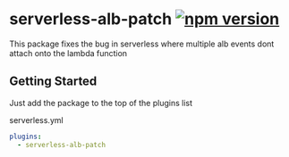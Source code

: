 # serverless-alb-patch [![npm version](https://img.shields.io/npm/v/serverless-alb-patch.svg)](https://www.npmjs.com/package/serverless-aws-alias-alb-patch)
This package fixes the bug in serverless where multiple alb events dont attach onto the lambda function

## Getting Started
Just add the package to the top of the plugins list

serverless.yml
```yaml
plugins:
  - serverless-alb-patch
```